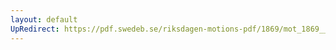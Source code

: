 ```yaml
---
layout: default
UpRedirect: https://pdf.swedeb.se/riksdagen-motions-pdf/1869/mot_1869__ak__00348/mot_1869__ak__00348_001.pdf
---
```

